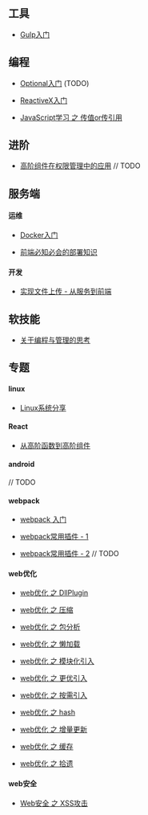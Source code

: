 ## 工具

* [Gulp入门](http://www.jianshu.com/p/73e64656a244)

## 编程

* [Optional入门]() (TODO)

* [ReactiveX入门](http://yl33643.coding.me/2017/09/19/2017-09-19-reactivex-introduction/)

* [JavaScript学习 之 传值or传引用](http://yl33643.coding.me/2017/05/19/2017-05-19-javascript-pass-by-value-or-reference/)

## 进阶

* [高阶组件在权限管理中的应用]() // TODO

## 服务端

#### 运维

* [Docker入门](http://yl33643.coding.me/2017/10/13/2017-10-13-docker-introduction/)

* [前端必知必会的部署知识](http://yl33643.coding.me/2017/09/08/2017-09-08-deploy-things-web-developer-need-know/)

#### 开发

* [实现文件上传 - 从服务到前端](http://yl33643.coding.me/2017/09/12/2017-09-12-file-upload-service-from-end-to-front/)

## 软技能

* [关于编程与管理的思考](http://yl33643.coding.me/2016/10/19/2016-10-19-coding-and-management/)

## 专题

#### linux

* [Linux系统分享](http://www.jianshu.com/p/c07b2a8af5d5)

#### React

* [从高阶函数到高阶组件](https://zjafei.coding.me/2017/11/15/%E4%BB%8E%E9%AB%98%E9%98%B6%E5%87%BD%E6%95%B0%E5%88%B0%E9%AB%98%E9%98%B6%E7%BB%84%E4%BB%B6/)

#### android

// TODO

#### webpack

* [webpack 入门](http://www.jianshu.com/p/943a47cb3088)

* [webpack常用插件 - 1](https://zjafei.coding.me/2017/11/05/webpack%E7%9A%84%E5%B8%B8%E7%94%A8%E6%8F%92%E4%BB%B6/)

* [webpack常用插件 - 2]() // TODO

#### web优化

* [web优化 之 DllPlugin](http://yl33643.coding.me/2017/10/12/2017-10-12-web-optimization-dllplugin/)

* [web优化 之 压缩](http://yl33643.coding.me/2017/10/13/2017-10-13-web-optimization-gzip/)

* [web优化 之 包分析](http://yl33643.coding.me/2017/11/07/2017-11-07-web-optimization-bundle-analyze/)

* [web优化 之 懒加载](http://yl33643.coding.me/2017/11/07/2017-11-07-web-optimization-lazy-loading/)

* [web优化 之 模块化引入](http://yl33643.coding.me/2017/11/06/2017-11-06-web-optimization-import-as-required/)

* [web优化 之 更优引入](http://yl33643.coding.me/2017/11/07/2017-11-07-web-optimization-optimized-import/)

* [web优化 之 按需引入](http://yl33643.coding.me/2017/11/14/2017-11-14-web-optimization-import-as-required/)

* [web优化 之 hash](http://yl33643.coding.me/2017/11/08/2017-11-08-web-optimization-incremental-hash/)

* [web优化 之 增量更新](http://yl33643.coding.me/2017/11/13/2017-11-13-web-optimization-incremental-updating/)

* [web优化 之 缓存](http://yl33643.coding.me/2017/11/16/2017-11-16-web-optimization-browser-cache/)

* [web优化 之 拾遗](http://yl33643.coding.me/2017/11/16/2017-11-16-web-optimization-other/)

#### web安全

* [Web安全 之 XSS攻击](http://www.jianshu.com/p/696fd8525530)
